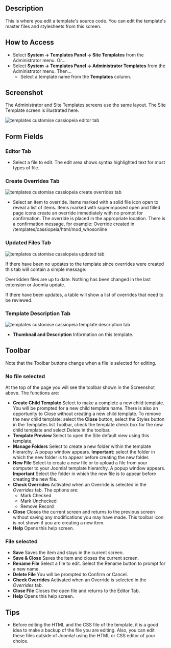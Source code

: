 <!-- Filename: Help4.x:Templates:_Customise / Display title: Templates: Customise -->

## Description

This is where you edit a template's source code. You can edit the
template's master files and stylesheets from this screen.

## How to Access

- Select **System → Templates Panel → Site Templates** from the
  Administrator menu. Or...
- Select **System → Templates Panel → Administrator Templates**
  from the Administrator menu. Then...
  - Select a template name from the **Templates** column.

## Screenshot

The Administrator and Site Templates screens use the same layout. The
Site Template screen is illustrated here.

![templates customise cassiopeia editor tab](../../../en/images/templates/templates-customise-cassiopeia-editor-tab.png)

## Form Fields

### Editor Tab

- Select a file to edit. The edit area shows syntax highlighted text for
  most types of file.

### Create Overrides Tab

![templates customise cassiopeia create overrides tab](../../../en/images/templates/templates-customise-cassiopeia-create-overrides-tab.png)

- Select an item to override. Items marked with a solid file icon open to
  reveal a list of items. Items marked with superimposed open and filled page
  icons create an override immediately with no prompt for confirmation. The
  override is placed in the appropriate location. There is a confirmation
  message, for example:
  Override created in /templates/cassiopeia/html/mod_whosonline

### Updated Files Tab

![templates customise cassiopeia updated tab](../../../en/images/templates/templates-customise-cassiopeia-updated-files-tab.png)

If there have been no updates to the template since overrides were
created this tab will contain a simple message:

<div class="alert alert-success">
Overridden files are up to date. Nothing has been changed
in the last extension or Joomla update.
</div>

If there have been updates, a table will show a list of overrides that
need to be reviewed.

### Template Description Tab

![templates customise cassiopeia template description tab](../../../en/images/templates/templates-customise-cassiopeia-template-description-tab.png)

- **Thumbnail and Description** Information on this template.

## Toolbar

Note that the Toolbar buttons change when a file is selected for editing.

### No file selected

At the top of the page you will see the toolbar shown in the
Screenshot above. The functions are:

- **Create Child Template** Select to make a complete a new child
  template. You will be prompted for a new child template name. There is
  also an opportunity to Close without creating a new child template. To
  remove the new child template: select the **Close** button, select the
  Styles button in the Templates list Toolbar, check the template check
  box for the new child template and select Delete in the toolbar.
- **Template Preview** Select to open the Site default view using this
  template.
- **Manage Folders** Select to create a new folder within the template
  hierarchy. A popup window appears. **Important:** select the folder in
  which the new folder is to appear before creating the new folder.
- **New File** Select to create a new file or to upload a file from
  your computer to your Joomla! template hierarchy. A popup window
  appears. **Important** Select the folder in which the new file is to appear
  before creating the new file.
- **Check Overrides** Activated when an Override is selected in the
  *Overrides* tab. The options are:
  - Mark Checked
  - Mark Unchecked
  - Remove Record
- **Close** Closes the current screen and returns to the previous
  screen without saving any modifications you may have made. This
  toolbar icon is not shown if you are creating a new item.
- **Help** Opens this help screen.

### File selected

- **Save** Saves the item and stays in the current screen.
- **Save & Close** Saves the item and closes the current screen.
- **Rename File** Select a file to edit. Select the Rename button to
  prompt for a new name.
- **Delete File** You will be prompted to Confirm or Cancel.
- **Check Overrides** Activated when an Override is selected in the
  *Overrides* tab.
- **Close File** Closes the open file and returns to the Editor Tab.
- **Help** Opens this help screen.

## Tips

- Before editing the HTML and the CSS file of the template, it is a good
  idea to make a backup of the file you are editing. Also, you can edit
  these files outside of Joomla! using the HTML or CSS editor of your
  choice.
